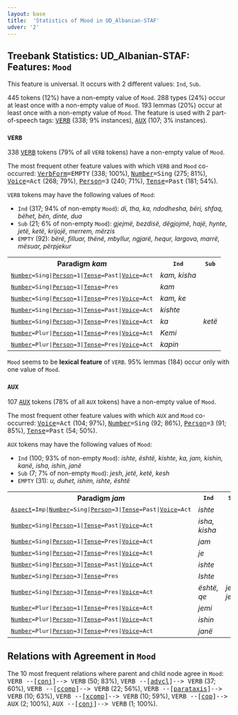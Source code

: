 ```yaml
---
layout: base
title:  'Statistics of Mood in UD_Albanian-STAF'
udver: '2'
---
```


## Treebank Statistics: UD_Albanian-STAF: Features: `Mood`

This feature is universal.
It occurs with 2 different values: `Ind`, `Sub`.

445 tokens (12%) have a non-empty value of `Mood`.
288 types (24%) occur at least once with a non-empty value of `Mood`.
193 lemmas (20%) occur at least once with a non-empty value of `Mood`.
The feature is used with 2 part-of-speech tags: <tt><a href="sq_staf-pos-VERB.html">VERB</a></tt> (338; 9% instances), <tt><a href="sq_staf-pos-AUX.html">AUX</a></tt> (107; 3% instances).

### `VERB`

338 <tt><a href="sq_staf-pos-VERB.html">VERB</a></tt> tokens (79% of all `VERB` tokens) have a non-empty value of `Mood`.

The most frequent other feature values with which `VERB` and `Mood` co-occurred: <tt><a href="sq_staf-feat-VerbForm.html">VerbForm</a></tt><tt>=EMPTY</tt> (338; 100%), <tt><a href="sq_staf-feat-Number.html">Number</a></tt><tt>=Sing</tt> (275; 81%), <tt><a href="sq_staf-feat-Voice.html">Voice</a></tt><tt>=Act</tt> (268; 79%), <tt><a href="sq_staf-feat-Person.html">Person</a></tt><tt>=3</tt> (240; 71%), <tt><a href="sq_staf-feat-Tense.html">Tense</a></tt><tt>=Past</tt> (181; 54%).

`VERB` tokens may have the following values of `Mood`:

* `Ind` (317; 94% of non-empty `Mood`): <em>di, tha, ka, ndodhesha, bëri, shfaq, bëhet, bën, dinte, dua</em>
* `Sub` (21; 6% of non-empty `Mood`): <em>gjejmë, bezdisë, dëgjojmë, hajë, hynte, jetë, ketë, krijojë, merrem, mërzis</em>
* `EMPTY` (92): <em>bërë, filluar, thënë, mbyllur, ngjarë, hequr, largova, marrë, mësuar, përpjekur</em>

<table>
  <tr><th>Paradigm <i>kam</i></th><th><tt>Ind</tt></th><th><tt>Sub</tt></th></tr>
  <tr><td><tt><tt><a href="sq_staf-feat-Number.html">Number</a></tt><tt>=Sing</tt>|<tt><a href="sq_staf-feat-Person.html">Person</a></tt><tt>=1</tt>|<tt><a href="sq_staf-feat-Tense.html">Tense</a></tt><tt>=Past</tt>|<tt><a href="sq_staf-feat-Voice.html">Voice</a></tt><tt>=Act</tt></tt></td><td><em>kam, kisha</em></td><td></td></tr>
  <tr><td><tt><tt><a href="sq_staf-feat-Number.html">Number</a></tt><tt>=Sing</tt>|<tt><a href="sq_staf-feat-Person.html">Person</a></tt><tt>=1</tt>|<tt><a href="sq_staf-feat-Tense.html">Tense</a></tt><tt>=Pres</tt></tt></td><td><em>kam</em></td><td></td></tr>
  <tr><td><tt><tt><a href="sq_staf-feat-Number.html">Number</a></tt><tt>=Sing</tt>|<tt><a href="sq_staf-feat-Person.html">Person</a></tt><tt>=1</tt>|<tt><a href="sq_staf-feat-Tense.html">Tense</a></tt><tt>=Pres</tt>|<tt><a href="sq_staf-feat-Voice.html">Voice</a></tt><tt>=Act</tt></tt></td><td><em>kam, ke</em></td><td></td></tr>
  <tr><td><tt><tt><a href="sq_staf-feat-Number.html">Number</a></tt><tt>=Sing</tt>|<tt><a href="sq_staf-feat-Person.html">Person</a></tt><tt>=3</tt>|<tt><a href="sq_staf-feat-Tense.html">Tense</a></tt><tt>=Past</tt>|<tt><a href="sq_staf-feat-Voice.html">Voice</a></tt><tt>=Act</tt></tt></td><td><em>kishte</em></td><td></td></tr>
  <tr><td><tt><tt><a href="sq_staf-feat-Number.html">Number</a></tt><tt>=Sing</tt>|<tt><a href="sq_staf-feat-Person.html">Person</a></tt><tt>=3</tt>|<tt><a href="sq_staf-feat-Tense.html">Tense</a></tt><tt>=Pres</tt>|<tt><a href="sq_staf-feat-Voice.html">Voice</a></tt><tt>=Act</tt></tt></td><td><em>ka</em></td><td><em>ketë</em></td></tr>
  <tr><td><tt><tt><a href="sq_staf-feat-Number.html">Number</a></tt><tt>=Plur</tt>|<tt><a href="sq_staf-feat-Person.html">Person</a></tt><tt>=1</tt>|<tt><a href="sq_staf-feat-Tense.html">Tense</a></tt><tt>=Pres</tt>|<tt><a href="sq_staf-feat-Voice.html">Voice</a></tt><tt>=Act</tt></tt></td><td><em>Kemi</em></td><td></td></tr>
  <tr><td><tt><tt><a href="sq_staf-feat-Number.html">Number</a></tt><tt>=Plur</tt>|<tt><a href="sq_staf-feat-Person.html">Person</a></tt><tt>=3</tt>|<tt><a href="sq_staf-feat-Tense.html">Tense</a></tt><tt>=Pres</tt>|<tt><a href="sq_staf-feat-Voice.html">Voice</a></tt><tt>=Act</tt></tt></td><td><em>kapin</em></td><td></td></tr>
</table>

`Mood` seems to be **lexical feature** of `VERB`. 95% lemmas (184) occur only with one value of `Mood`.

### `AUX`

107 <tt><a href="sq_staf-pos-AUX.html">AUX</a></tt> tokens (78% of all `AUX` tokens) have a non-empty value of `Mood`.

The most frequent other feature values with which `AUX` and `Mood` co-occurred: <tt><a href="sq_staf-feat-Voice.html">Voice</a></tt><tt>=Act</tt> (104; 97%), <tt><a href="sq_staf-feat-Number.html">Number</a></tt><tt>=Sing</tt> (92; 86%), <tt><a href="sq_staf-feat-Person.html">Person</a></tt><tt>=3</tt> (91; 85%), <tt><a href="sq_staf-feat-Tense.html">Tense</a></tt><tt>=Past</tt> (54; 50%).

`AUX` tokens may have the following values of `Mood`:

* `Ind` (100; 93% of non-empty `Mood`): <em>ishte, është, kishte, ka, jam, kishin, kanë, isha, ishin, janë</em>
* `Sub` (7; 7% of non-empty `Mood`): <em>jesh, jetë, ketë, kesh</em>
* `EMPTY` (31): <em>u, duhet, ishim, ishte, është</em>

<table>
  <tr><th>Paradigm <i>jam</i></th><th><tt>Ind</tt></th><th><tt>Sub</tt></th></tr>
  <tr><td><tt><tt><a href="sq_staf-feat-Aspect.html">Aspect</a></tt><tt>=Imp</tt>|<tt><a href="sq_staf-feat-Number.html">Number</a></tt><tt>=Sing</tt>|<tt><a href="sq_staf-feat-Person.html">Person</a></tt><tt>=3</tt>|<tt><a href="sq_staf-feat-Tense.html">Tense</a></tt><tt>=Past</tt>|<tt><a href="sq_staf-feat-Voice.html">Voice</a></tt><tt>=Act</tt></tt></td><td><em>ishte</em></td><td></td></tr>
  <tr><td><tt><tt><a href="sq_staf-feat-Number.html">Number</a></tt><tt>=Sing</tt>|<tt><a href="sq_staf-feat-Person.html">Person</a></tt><tt>=1</tt>|<tt><a href="sq_staf-feat-Tense.html">Tense</a></tt><tt>=Past</tt>|<tt><a href="sq_staf-feat-Voice.html">Voice</a></tt><tt>=Act</tt></tt></td><td><em>isha, kisha</em></td><td></td></tr>
  <tr><td><tt><tt><a href="sq_staf-feat-Number.html">Number</a></tt><tt>=Sing</tt>|<tt><a href="sq_staf-feat-Person.html">Person</a></tt><tt>=1</tt>|<tt><a href="sq_staf-feat-Tense.html">Tense</a></tt><tt>=Pres</tt>|<tt><a href="sq_staf-feat-Voice.html">Voice</a></tt><tt>=Act</tt></tt></td><td><em>jam</em></td><td></td></tr>
  <tr><td><tt><tt><a href="sq_staf-feat-Number.html">Number</a></tt><tt>=Sing</tt>|<tt><a href="sq_staf-feat-Person.html">Person</a></tt><tt>=2</tt>|<tt><a href="sq_staf-feat-Tense.html">Tense</a></tt><tt>=Pres</tt>|<tt><a href="sq_staf-feat-Voice.html">Voice</a></tt><tt>=Act</tt></tt></td><td><em>je</em></td><td></td></tr>
  <tr><td><tt><tt><a href="sq_staf-feat-Number.html">Number</a></tt><tt>=Sing</tt>|<tt><a href="sq_staf-feat-Person.html">Person</a></tt><tt>=3</tt>|<tt><a href="sq_staf-feat-Tense.html">Tense</a></tt><tt>=Past</tt>|<tt><a href="sq_staf-feat-Voice.html">Voice</a></tt><tt>=Act</tt></tt></td><td><em>ishte</em></td><td></td></tr>
  <tr><td><tt><tt><a href="sq_staf-feat-Number.html">Number</a></tt><tt>=Sing</tt>|<tt><a href="sq_staf-feat-Person.html">Person</a></tt><tt>=3</tt>|<tt><a href="sq_staf-feat-Tense.html">Tense</a></tt><tt>=Pres</tt></tt></td><td><em>Ishte</em></td><td></td></tr>
  <tr><td><tt><tt><a href="sq_staf-feat-Number.html">Number</a></tt><tt>=Sing</tt>|<tt><a href="sq_staf-feat-Person.html">Person</a></tt><tt>=3</tt>|<tt><a href="sq_staf-feat-Tense.html">Tense</a></tt><tt>=Pres</tt>|<tt><a href="sq_staf-feat-Voice.html">Voice</a></tt><tt>=Act</tt></tt></td><td><em>është, qe</em></td><td><em>jesh, jetë</em></td></tr>
  <tr><td><tt><tt><a href="sq_staf-feat-Number.html">Number</a></tt><tt>=Plur</tt>|<tt><a href="sq_staf-feat-Person.html">Person</a></tt><tt>=1</tt>|<tt><a href="sq_staf-feat-Tense.html">Tense</a></tt><tt>=Pres</tt>|<tt><a href="sq_staf-feat-Voice.html">Voice</a></tt><tt>=Act</tt></tt></td><td><em>jemi</em></td><td></td></tr>
  <tr><td><tt><tt><a href="sq_staf-feat-Number.html">Number</a></tt><tt>=Plur</tt>|<tt><a href="sq_staf-feat-Person.html">Person</a></tt><tt>=3</tt>|<tt><a href="sq_staf-feat-Tense.html">Tense</a></tt><tt>=Past</tt>|<tt><a href="sq_staf-feat-Voice.html">Voice</a></tt><tt>=Act</tt></tt></td><td><em>ishin</em></td><td></td></tr>
  <tr><td><tt><tt><a href="sq_staf-feat-Number.html">Number</a></tt><tt>=Plur</tt>|<tt><a href="sq_staf-feat-Person.html">Person</a></tt><tt>=3</tt>|<tt><a href="sq_staf-feat-Tense.html">Tense</a></tt><tt>=Pres</tt>|<tt><a href="sq_staf-feat-Voice.html">Voice</a></tt><tt>=Act</tt></tt></td><td><em>janë</em></td><td></td></tr>
</table>

## Relations with Agreement in `Mood`

The 10 most frequent relations where parent and child node agree in `Mood`:
<tt>VERB --[<tt><a href="sq_staf-dep-conj.html">conj</a></tt>]--> VERB</tt> (50; 83%),
<tt>VERB --[<tt><a href="sq_staf-dep-advcl.html">advcl</a></tt>]--> VERB</tt> (37; 60%),
<tt>VERB --[<tt><a href="sq_staf-dep-ccomp.html">ccomp</a></tt>]--> VERB</tt> (22; 56%),
<tt>VERB --[<tt><a href="sq_staf-dep-parataxis.html">parataxis</a></tt>]--> VERB</tt> (10; 63%),
<tt>VERB --[<tt><a href="sq_staf-dep-xcomp.html">xcomp</a></tt>]--> VERB</tt> (10; 59%),
<tt>VERB --[<tt><a href="sq_staf-dep-cop.html">cop</a></tt>]--> AUX</tt> (2; 100%),
<tt>AUX --[<tt><a href="sq_staf-dep-conj.html">conj</a></tt>]--> VERB</tt> (1; 100%).

